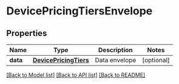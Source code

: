 # DevicePricingTiersEnvelope

## Properties
Name | Type | Description | Notes
------------ | ------------- | ------------- | -------------
**data** | [**DevicePricingTiers**](DevicePricingTiers.md) | Data envelope | [optional] 

[[Back to Model list]](../README.md#documentation-for-models) [[Back to API list]](../README.md#documentation-for-api-endpoints) [[Back to README]](../README.md)


